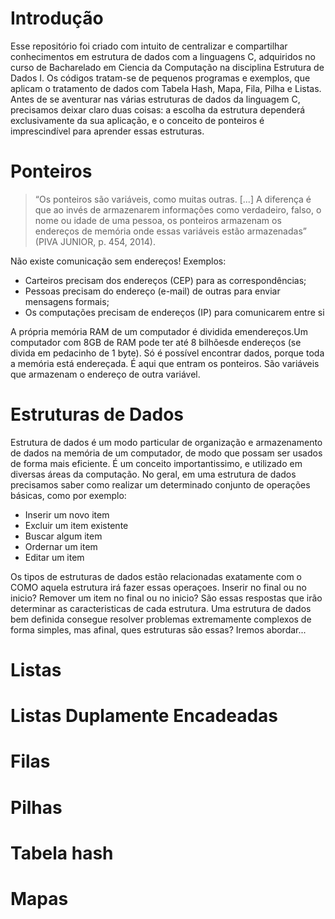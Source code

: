 # Introdução
 Esse repositório foi criado com intuito de centralizar e compartilhar conhecimentos em estrutura de dados com a linguagens C, adquiridos no curso de Bacharelado em Ciencia da Computação na disciplina Estrutura de Dados I.
 Os códigos tratam-se de pequenos programas e exemplos, que aplicam o tratamento de dados com Tabela Hash, Mapa, Fila, Pilha e Listas. Antes de se aventurar nas várias estruturas de dados da linguagem C, precisamos deixar claro duas coisas: a escolha da estrutura dependerá exclusivamente da sua aplicação, e o conceito de ponteiros é imprescindível para aprender essas estruturas.
 
 # Ponteiros
 >“Os ponteiros são variáveis, como muitas outras. [...] A
diferença é que ao invés de armazenarem informações
como verdadeiro, falso, o nome ou idade de uma pessoa,
os ponteiros armazenam os endereços de memória onde
essas variáveis estão armazenadas” (PIVA JUNIOR, p. 454, 2014).

Não existe comunicação sem endereços!
Exemplos:
- Carteiros precisam dos endereços (CEP) para as
correspondências;
- Pessoas precisam do endereço (e-mail) de outras para enviar
mensagens formais;
- Os computações precisam de endereços (IP) para
comunicarem entre si

A própria memória RAM de um computador é dividida emendereços.Um computador com 8GB de RAM pode ter até 8 bilhõesde endereços (se divida em pedacinho de 1 byte).
Só é possível encontrar dados, porque toda a memória está endereçada.
É aqui que entram os ponteiros. São variáveis que armazenam o endereço de outra variável.
 
# Estruturas de Dados 
Estrutura de dados é um modo particular de organização e armazenamento de dados na memória de um computador, de modo que possam ser usados de forma mais eficiente. É um conceito importantissimo, e utilizado em diversas áreas da computação. No geral, em uma estrutura de dados precisamos saber como realizar um determinado conjunto de operações básicas, como por exemplo:
- Inserir um novo item
- Excluir um item existente
- Buscar algum item 
- Ordernar um item
- Editar um item

Os tipos de estruturas de dados estão relacionadas exatamente com o COMO aquela estrutura irá fazer essas operaçoes. Inserir no final ou no inicio? Remover um item no final ou no inicio? São essas respostas que irão determinar as caracteristicas de cada estrutura.
Uma estrutura de dados bem definida consegue resolver problemas extremamente complexos de forma simples, mas afinal, ques estruturas são essas? 
Iremos abordar... 

# Listas 
# Listas Duplamente Encadeadas 
# Filas 
# Pilhas 
# Tabela hash 
# Mapas 
